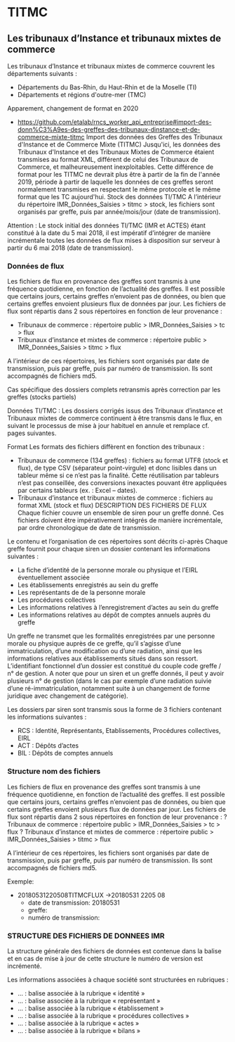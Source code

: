 # TITMC

## Les tribunaux d’Instance et tribunaux mixtes de commerce

Les tribunaux d’Instance et tribunaux mixtes de commerce couvrent les départements suivants :
*  Départements du Bas-Rhin, du Haut-Rhin et de la Moselle (TI)
*  Départements et régions d'outre-mer (TMC)

Apparement, changement de format en 2020

* https://github.com/etalab/rncs_worker_api_entreprise#import-des-donn%C3%A9es-des-greffes-des-tribunaux-dinstance-et-de-commerce-mixte-titmc
Import des données des Greffes des Tribunaux d'Instance et de Commerce Mixte (TITMC)
Jusqu'ici, les données des Tribunaux d'Instance et des Tribunaux Mixtes de Commerce étaient transmises au format XML, différent de celui des Tribunaux de Commerce, et malheureusement inexploitables.
Cette différence de format pour les TITMC ne devrait plus être à partir de la fin de l'année 2019, période à partir de laquelle les données de ces greffes seront normalement transmises en respectant le même protocole et le même format que les TC aujourd'hui.
Stock des données TI/TMC
A l’intérieur du répertoire IMR_Données_Saisies > titmc > stock, les fichiers sont organisés par greffe, puis par année/mois/jour (date de transmission).

Attention : Le stock initial des données TI/TMC (IMR et ACTES) étant constitué à la date du 5 mai 2018, il est impératif d’intégrer de manière incrémentale toutes les données de flux mises à disposition sur serveur à partir du 6 mai 2018 (date de transmission).

### Données de flux

Les fichiers de flux en provenance des greffes sont transmis à une fréquence quotidienne, en fonction de l’actualité des greffes.
Il est possible que certains jours, certains greffes n’envoient pas de données, ou bien que certains greffes envoient plusieurs flux de données par jour.
Les fichiers de flux sont répartis dans 2 sous répertoires en fonction de leur provenance :
*  Tribunaux de commerce : répertoire public > IMR_Données_Saisies > tc > flux
*  Tribunaux d’instance et mixtes de commerce : répertoire public > IMR_Données_Saisies > titmc > flux

A l’intérieur de ces répertoires, les fichiers sont organisés par date de transmission, puis par greffe, puis par numéro de transmission. Ils sont accompagnés de fichiers md5.

Cas spécifique des dossiers complets retransmis après correction par les greffes (stocks partiels)

Données TI/TMC : Les dossiers corrigés issus des Tribunaux d’instance et Tribunaux mixtes de commerce continuent à être transmis dans le flux, en suivant le processus de mise à jour habituel en annule et remplace cf. pages suivantes.

Format
Les formats des fichiers diffèrent en fonction des tribunaux :
*  Tribunaux de commerce (134 greffes) : fichiers au format UTF8 (stock et flux), de type CSV (séparateur point-virgule) et donc lisibles dans un tableur même si ce n’est pas la finalité. Cette réutilisation par tableurs n’est pas conseillée, des conversions inexactes pouvant être appliquées par certains tableurs (ex. : Excel – dates).
*  Tribunaux d’instance et tribunaux mixtes de commerce : fichiers au format XML (stock et flux)
DESCRIPTION DES FICHIERS DE FLUX
Chaque fichier couvre un ensemble de siren pour un greffe donné. Ces fichiers doivent être impérativement intégrés de manière incrémentale, par ordre chronologique de date de transmission.

Le contenu et l’organisation de ces répertoires sont décrits ci-après
Chaque greffe fournit pour chaque siren un dossier contenant les informations suivantes :
*  La fiche d’identité de la personne morale ou physique et l’EIRL éventuellement associée
*  Les établissements enregistrés au sein du greffe
* Les représentants de de la personne morale
* Les procédures collectives
* Les informations relatives à l’enregistrement d’actes au sein du greffe
*  Les informations relatives au dépôt de comptes annuels auprès du greffe

Un greffe ne transmet que les formalités enregistrées par une personne morale ou physique auprès de ce greffe, qu’il s’agisse d’une immatriculation, d’une modification ou d’une radiation, ainsi que les informations relatives aux établissements situés dans son ressort.
L’identifiant fonctionnel d’un dossier est constitué du couple code greffe / n° de gestion. A noter que pour un siren et un greffe donnés, il peut y avoir plusieurs n° de gestion (dans le cas par exemple d’une radiation suivie d’une ré-immatriculation, notamment suite à un changement de forme juridique avec changement de catégorie).

Les dossiers par siren sont transmis sous la forme de 3 fichiers contenant les informations suivantes :
*  RCS : Identité, Représentants, Etablissements, Procédures collectives, EIRL
* ACT : Dépôts d’actes
*  BIL : Dépôts de comptes annuels

### Structure nom des fichiers

Les fichiers de flux en provenance des greffes sont transmis à une fréquence quotidienne, en fonction de l’actualité des greffes.
Il est possible que certains jours, certains greffes n’envoient pas de données, ou bien que certains greffes envoient plusieurs flux de données par jour.
Les fichiers de flux sont répartis dans 2 sous répertoires en fonction de leur provenance :
? Tribunaux de commerce : répertoire public > IMR_Données_Saisies > tc > flux
? Tribunaux d’instance et mixtes de commerce : répertoire public > IMR_Données_Saisies > titmc > flux

A l’intérieur de ces répertoires, les fichiers sont organisés par date de transmission, puis par greffe, puis par numéro de transmission. Ils sont accompagnés de fichiers md5.

Exemple:
* 20180531220508TITMCFLUX ->20180531 2205 08
  *  date de transmission: 20180531
  * greffe:
  * numéro de transmission:

### STRUCTURE DES FICHIERS DE DONNEES IMR

La structure générale des fichiers de données est contenue dans la balise <fichier> et en cas de mise à jour de cette structure le numéro de version est incrémenté.

Les informations associées à chaque société sont structurées en rubriques :
*  <idt> … </idt> : balise associée à la rubrique « identité »
* <reps> … </reps> : balise associée à la rubrique « représentant »
* <etabs> … </etabs> : balise associée à la rubrique « établissement »
* <procs> … </procs> : balise associée à la rubrique « procédures collectives »
* <acts> … </acts> : balise associée à la rubrique « actes »
* <bils> … </bils> : balise associée à la rubrique « bilans »
